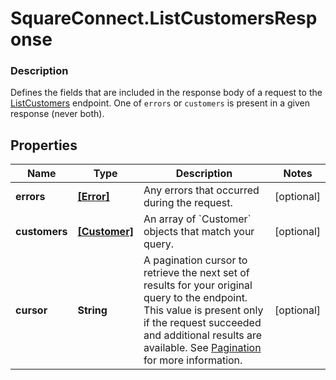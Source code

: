 # SquareConnect.ListCustomersResponse

### Description

Defines the fields that are included in the response body of a request to the [ListCustomers](#endpoint-listcustomers) endpoint.  One of `errors` or `customers` is present in a given response (never both).

## Properties
Name | Type | Description | Notes
------------ | ------------- | ------------- | -------------
**errors** | [**[Error]**](Error.md) | Any errors that occurred during the request. | [optional] 
**customers** | [**[Customer]**](Customer.md) | An array of &#x60;Customer&#x60; objects that match your query. | [optional] 
**cursor** | **String** | A pagination cursor to retrieve the next set of results for your original query to the endpoint. This value is present only if the request succeeded and additional results are available.  See [Pagination](/basics/api101/pagination) for more information. | [optional] 


